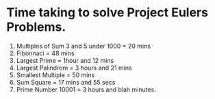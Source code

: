 # Time taking to solve Project Eulers Problems. 
1. Multiples of Sum 3 and 5 under 1000 = 20 mins
2. Fibonnaci = 48 mins
3. Largest Prime = 1hour and 12 mins
4. Largest Palindrom = 3 hours and 21 mins
5. Smallest Multiple = 50 mins
6. Sum Square = 17 mins and 55 secs
7. Prime Number 10001 = 3 hours and blah minutes. 
